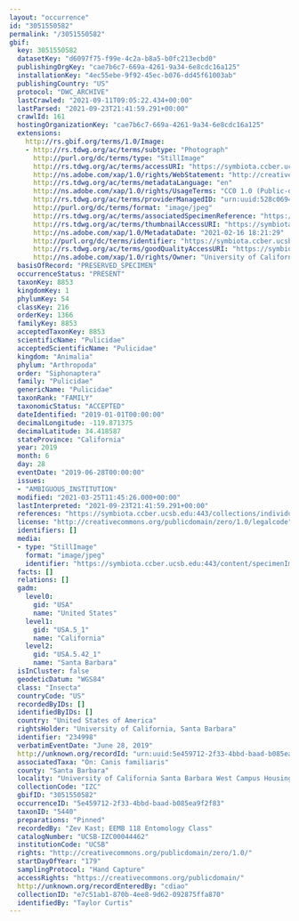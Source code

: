 ```yaml
---
layout: "occurrence"
id: "3051550582"
permalink: "/3051550582"
gbif:
  key: 3051550582
  datasetKey: "d6097f75-f99e-4c2a-b8a5-b0fc213ecbd0"
  publishingOrgKey: "cae7b6c7-669a-4261-9a34-6e8cdc16a125"
  installationKey: "4ec55ebe-9f92-45ec-b076-dd45f61003ab"
  publishingCountry: "US"
  protocol: "DWC_ARCHIVE"
  lastCrawled: "2021-09-11T09:05:22.434+00:00"
  lastParsed: "2021-09-23T21:41:59.291+00:00"
  crawlId: 161
  hostingOrganizationKey: "cae7b6c7-669a-4261-9a34-6e8cdc16a125"
  extensions:
    http://rs.gbif.org/terms/1.0/Image:
    - http://rs.tdwg.org/ac/terms/subtype: "Photograph"
      http://purl.org/dc/terms/type: "StillImage"
      http://rs.tdwg.org/ac/terms/accessURI: "https://symbiota.ccber.ucsb.edu:443/content/specimenImages/UCSB_IZC/UCSB-IZC00044/UCSB-IZC00044462_lg.jpg"
      http://ns.adobe.com/xap/1.0/rights/WebStatement: "http://creativecommons.org/publicdomain/zero/1.0/"
      http://rs.tdwg.org/ac/terms/metadataLanguage: "en"
      http://ns.adobe.com/xap/1.0/rights/UsageTerms: "CC0 1.0 (Public-domain)"
      http://rs.tdwg.org/ac/terms/providerManagedID: "urn:uuid:528c0694-b826-49cd-929b-5f70386b1d79"
      http://purl.org/dc/terms/format: "image/jpeg"
      http://rs.tdwg.org/ac/terms/associatedSpecimenReference: "https://symbiota.ccber.ucsb.edu:443/collections/individual/index.php?occid=234998"
      http://rs.tdwg.org/ac/terms/thumbnailAccessURI: "https://symbiota.ccber.ucsb.edu:443/content/specimenImages/UCSB_IZC/UCSB-IZC00044/UCSB-IZC00044462_tn.jpg"
      http://ns.adobe.com/xap/1.0/MetadataDate: "2021-02-16 18:21:29"
      http://purl.org/dc/terms/identifier: "https://symbiota.ccber.ucsb.edu:443/content/specimenImages/UCSB_IZC/UCSB-IZC00044/UCSB-IZC00044462_lg.jpg"
      http://rs.tdwg.org/ac/terms/goodQualityAccessURI: "https://symbiota.ccber.ucsb.edu:443/content/specimenImages/UCSB_IZC/UCSB-IZC00044/UCSB-IZC00044462.jpg"
      http://ns.adobe.com/xap/1.0/rights/Owner: "University of California, Santa Barbara"
  basisOfRecord: "PRESERVED_SPECIMEN"
  occurrenceStatus: "PRESENT"
  taxonKey: 8853
  kingdomKey: 1
  phylumKey: 54
  classKey: 216
  orderKey: 1366
  familyKey: 8853
  acceptedTaxonKey: 8853
  scientificName: "Pulicidae"
  acceptedScientificName: "Pulicidae"
  kingdom: "Animalia"
  phylum: "Arthropoda"
  order: "Siphonaptera"
  family: "Pulicidae"
  genericName: "Pulicidae"
  taxonRank: "FAMILY"
  taxonomicStatus: "ACCEPTED"
  dateIdentified: "2019-01-01T00:00:00"
  decimalLongitude: -119.871375
  decimalLatitude: 34.418587
  stateProvince: "California"
  year: 2019
  month: 6
  day: 28
  eventDate: "2019-06-28T00:00:00"
  issues:
  - "AMBIGUOUS_INSTITUTION"
  modified: "2021-03-25T11:45:26.000+00:00"
  lastInterpreted: "2021-09-23T21:41:59.291+00:00"
  references: "https://symbiota.ccber.ucsb.edu:443/collections/individual/index.php?occid=234998"
  license: "http://creativecommons.org/publicdomain/zero/1.0/legalcode"
  identifiers: []
  media:
  - type: "StillImage"
    format: "image/jpeg"
    identifier: "https://symbiota.ccber.ucsb.edu:443/content/specimenImages/UCSB_IZC/UCSB-IZC00044/UCSB-IZC00044462_lg.jpg"
  facts: []
  relations: []
  gadm:
    level0:
      gid: "USA"
      name: "United States"
    level1:
      gid: "USA.5_1"
      name: "California"
    level2:
      gid: "USA.5.42_1"
      name: "Santa Barbara"
  isInCluster: false
  geodeticDatum: "WGS84"
  class: "Insecta"
  countryCode: "US"
  recordedByIDs: []
  identifiedByIDs: []
  country: "United States of America"
  rightsHolder: "University of California, Santa Barbara"
  identifier: "234998"
  verbatimEventDate: "June 28, 2019"
  http://unknown.org/recordId: "urn:uuid:5e459712-2f33-4bbd-baad-b085ea9f2f83"
  associatedTaxa: "On: Canis familiaris"
  county: "Santa Barbara"
  locality: "University of California Santa Barbara West Campus Housing"
  collectionCode: "IZC"
  gbifID: "3051550582"
  occurrenceID: "5e459712-2f33-4bbd-baad-b085ea9f2f83"
  taxonID: "5440"
  preparations: "Pinned"
  recordedBy: "Zev Kast; EEMB 118 Entomology Class"
  catalogNumber: "UCSB-IZC00044462"
  institutionCode: "UCSB"
  rights: "http://creativecommons.org/publicdomain/zero/1.0/"
  startDayOfYear: "179"
  samplingProtocol: "Hand Capture"
  accessRights: "https://creativecommons.org/publicdomain/"
  http://unknown.org/recordEnteredBy: "cdiao"
  collectionID: "e7c51ab1-870b-4ee8-9d62-092875ffa870"
  identifiedBy: "Taylor Curtis"
---
```

